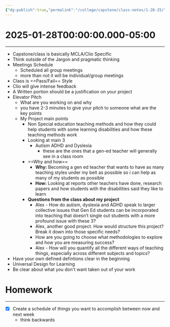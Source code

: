 ```yaml
---
{"dg-publish":true,"permalink":"/college/capstone/class-notes/1-28-25/","tags":["fullclass","groupmeeting","class-notes"]}
---
```


# 2025-01-28T00:00:00.000-05:00
---
- Capstone/class is basically MCLA/Clio Specific
- Think outside of the Jargon and pragmatic thinking
- Meetings Schedule
	- Scheduled all group meetings 
	- more than not it will be individual/group meetings 
- Class is ==Pass/Fail== Style
- Clio will give intense feedback 
- A Written portion should be a justification on your project 
- Elevator Pitch
	- What are you working on and why 
	- you have 2-3 minutes to give your pitch to someone what are the key points 
	- My Project main points
		- Non Special education teaching methods and how they could help students with some learning disabilities and how these teaching methods work
		- Looking at main 3
			- Autism ADHD and Dyslexia
				- these are the ones that a gen-ed teacher will generally see in a class room
		- ==Why and how==
			- **Why:** Becoming a gen ed teacher that wants to have as many teaching styles under my belt as possible so i can help as many of my students as possible 
			- **How:** Looking at reports other teachers have done, research papers  and how students with the disabilities said they like to learn
		- **Questions from the class about my project**
			- Alex - How do autism, dyslexia and ADHD speak to larger collective issues that Gen Ed students can be incorporated into teaching that doesn’t single out students with a more profound issue with these 3?
			- Alex, another good project. How would structure this project? Break it down into those specific needs?
			- How are you going to choose what methodologies to explore and how you are measuring success?
			- Alex - How will you quantify all the different ways of teaching things, especially across different subjects and topics?
- Have your own defined defintions clear in the beginning
- Universal Design for Learning
- Be clear about what  you don't want taken out of your work

# Homework
---
- [x] Create a schedule of things you want to accomplish between now and next week
	- think backwards